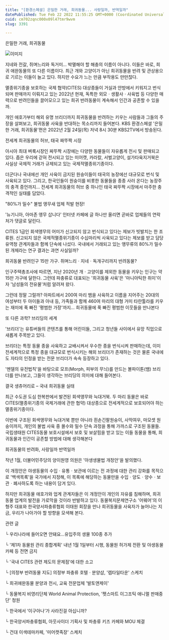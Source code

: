 ```yaml
---
title: "[환경스페셜] 은밀한 거래, 희귀동물... 사랑일까, 반역일까"
datePublished: Tue Feb 22 2022 11:55:25 GMT+0000 (Coordinated Universal Time)
cuid: cm702zqnc000x09l47tmr9wvm
slug: 3391

---
```



은밀한 거래, 희귀동물

![이미지](https://cdn.hashnode.com/res/hashnode/image/upload/v1739254111965/4fb5a2b0-cc22-43ec-b6b8-d19b1907b021.jpeg)

지네와 전갈, 쥐며느리와 독거미... 박멸해야 할 해충의 이름이 아니다. 이들은 바로, 희귀 애완동물의 또 다른 이름이다. 최근 개와 고양이가 아닌 희귀동물을 반려 및 관상용으로 기르는 이들이 늘고 있다. 하지만 수요가 느는 만큼 부작용도 만만찮다.

멸종위기종을 보호하는 국제 협약(CITES) 대상종들이 거실과 안방에서 키워지고 번식되며 판매까지 이뤄지고 있는 2022년 현재, 독특한 외모ㆍ생활사ㆍ사육법 등 다양한 매력으로 반려인들을 끌어모으고 있는 희귀 반려동물이 계속해서 인간과 공존할 수 있을까.

개인 애호가부터 해외 유명 브리더까지 희귀동물을 반려하는 키우는 사람들과 그들의 주장을 살펴보고, 희귀동물 사육을 반대하는 목소리까지 들어본다. KBS 환경스페셜 '은밀한 거래, 희귀동물'편은 2022년 2월 24일(목) 저녁 8시 30분 KBS2TV에서 방송된다.

전세계 희귀동물의 허브, 태국 짜뚜짝 시장

아시아 최대 벼룩시장인 짜뚜짝 시장에는 다양한 동물들이 자유롭게 전시 및 판매되고 있다. 좁은 우리에 갇혀 전시되고 있는 미어캣, 카라칼, 서벌고양이, 설가타육지거북은 사실상 국제적 거래가 규제되고 있는 국제적멸종위기종이다.

더군다나 국내에선 개인 사육이 금지된 원숭이들이 태국의 농장에선 대규모로 번식 및 사육되고 있다. 그리고, 한국인들이 원숭이를 비롯한 동물들을 종종 사러 온다는 농장주의 충격 증언까지... 전세계 희귀동물의 허브 중 하나인 태국 짜뚜짝 시장에서 마주한 충격적인 실태를 담았다.

"80%가 밀수" 불법 앵무새 업체 적발 현장!

'뉴기니아, 아마존 앵무 삽니다' 인터넷 카페에 글 하나만 올리면 곧바로 업체들의 연락처가 댓글로 달린다.

CITES 1급인 회색앵무의 어미가 신고되지 않고 번식되고 있다는 제보가 빗발치는 한 조류원. 신고되지 않은 국제적멸종위기종이 수십마리씩 사육되고 있다는 제보를 받고 담당 유역청 관계자들과 함께 단속에 나섰다. 국내에서 거래되고 있는 앵무류의 80%가 밀수된 개체라는 연구 결과는 과연 사실일까?

희귀동물 반려인구 15만 가구. 쥐며느리ㆍ지네ㆍ독개구리까지 반려동물?

인구주택총조사에 따르면, 지난 2020년 개ㆍ고양이를 제외한 동물을 키우는 인구는 약 15만 가구에 달한다. 그런데 파충류로 대표되는 '희귀동물 사육'은 '마니아틱한 취미'이자 '남성들의 전유물'처럼 알려져 왔다.

그런데 정말 그럴까? 아파트에서 200여 마리 뱀을 사육하고 이름을 지어주는 20대의 여성부터 두 아이들과 아내 등, 가족들과 함께 460여 마리의 대형 거미 타란툴라를 키우는 재미에 푹 빠진 '평범한 가장'까지... 희귀동물에 푹 빠진 평범한 이웃들을 만나본다

또 다른 과학? 브리딩의 세계

'브리더'는 유튜버들의 콘텐츠를 통해 어린이들, 그리고 청년들 사이에서 유망 직업으로 새롭게 주목받고 있다.

브리더는 특정 동물 종을 사육하고 교배시켜서 우수한 종을 번식시켜 판매하는데, 이미 전세계적으로 특정 종을 대규모로 번식시키는 해외 브리더가 존재하는 것은 물론 국내에도 자타의 인정을 받는 전문 브리더가 속속 등장하고 있다.

'멘델의 유전법칙'을 바탕으로 모프(Morph, 피부의 무늬)를 만드는 볼파이톤(뱀) 브리더를 만나보고, 그들이 생각하는 브리딩의 의미에 대해 들어본다.

결국 생츄어리로 – 국내 희귀동물 실태

최근 수도권 도심 한복판에서 발견된 회색앵무와 늑대거북. 두 마리 동물은 바로 CITES(멸종위기종의 국제거래에 관한 협약) 대상종으로 전세계적으로 보호되어야 하는 멸종위기종이다.

이번에 구조된 회색앵무와 늑대거북 뿐만 아니라 흰손긴팔원숭이, 사막여우, 마모셋 원숭이까지, 개인의 불법 사육 중 몰수와 밀수 단속 과정을 통해 가까스로 구조된 동물들. 국립생태원 CITES동물 보호시설에서 보호 및 보살핌을 받고 있는 이들 동물을 통해, 희귀동물과 인간이 공존할 방법에 대해 생각해본다

희귀동물의 반려화, 사랑일까 반역일까

작년 1월, 더불어민주당의 양이원영 의원은 '야생생물법 개정안'을 발의했다.

이 개정안은 야생동물의 수입ㆍ유통ㆍ보관에 이르는 전 과정에 대한 관리 강화를 목적으로 '백색목록'을 국가에서 지정해, 이 목록에 해당하는 동물만을 수입ㆍ양도ㆍ양수ㆍ보관ㆍ폐사하도록 하는 내용이 담겨 있다.

하지만 희귀동물 애호가와 업계 관계자들은 이 개정안이 개인의 자유를 침해하며, 희귀동물 업계의 발전을 가로막을 것이라 반발하고 있다. 동물복지문제연구소 '어웨어'의 이형주 대표와 한국양서파충류협회 이태원 회장을 만나 희귀동물을 사육자가 늘어나는 지금, 우리가 나아가야 할 방향을 모색해 본다.

관련 글

└ 우리나라에 들어오면 안돼요…유입주의 생물 100종 추가

└ '제1차 동물원 관리 종합계획' 내년 1월 1일부터 시행, 동물원 허가제 전환 및 야생동물카페 등 전면 금지

└ '국내 CITES 관련 제도의 문제점'에 대한 소고

└ [의정부 반려동물 지도] 의정부 파충류 호텔ㆍ분양샵, '렙타일타운' 스케치

└ 희귀애완동물 분양과 전시, 교육 전문업체 '발토앤제이'

└ 동물복지 비영리단체 World Animal Protection, '펫스마트 이그조틱 애니멀 판매중단' 청원

└ 한국에서 ‘이구아나’가 사라진걸 아십니까?

└ 한국양서파충류협회, 아웃사이더 기획사 및 파충류 키즈 카페와 MOU 체결

└ 건대 이색테마카페, '미어캣족장' 스케치